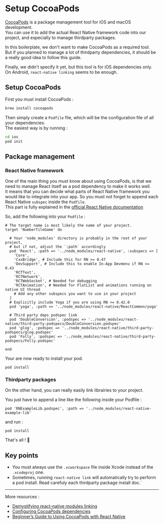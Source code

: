 # Setup CocoaPods

[CocoaPods](https://cocoapods.org/) is a package management tool for iOS and macOS development.  
You can use it to add the actual React Native framework code into our project, and especially to manage thirdparty packages.

In this boilerplate, we don't want to make CocoaPods as a required tool.  
But if you planned to manage a lot of thirdparty dependencies, it should be a really good idea to follow this guide. 

Finally, we didn't specify it yet, but this tool is for iOS dependencies only. On Android, `react-native linking` seems to be enough.


## Setup CocoaPods

First you must install CocoaPods :
```bash
brew install cocoapods
```

Then simply create a `Podfile` file, which will be the configuration file of all your dependencies.  
The easiest way is by running :
```bash
cd ios
pod init
```

## Package management

### React Native framework

One of the main thing you must know about using CocoaPods, is that we need to manage React itself as a pod dependency to make it works well.  
It means that you can decide what parts of React Native framework you would like to integrate into your app. So you must not forget to append each React Native `subspec` inside the `Podfile`.    
This part is fully explained in the [official React Native documentation](https://facebook.github.io/react-native/docs/integration-with-existing-apps#configuring-cocoapods-dependencies)

So, add the following into your `Podfile` :
```
# The target name is most likely the name of your project.
target 'NumberTileGame' do

  # Your 'node_modules' directory is probably in the root of your project,
  # but if not, adjust the `:path` accordingly
  pod 'React', :path => '../node_modules/react-native', :subspecs => [
    'Core',
    'CxxBridge', # Include this for RN >= 0.47
    'DevSupport', # Include this to enable In-App Devmenu if RN >= 0.43
    'RCTText',
    'RCTNetwork',
    'RCTWebSocket', # Needed for debugging
    'RCTAnimation', # Needed for FlatList and animations running on native UI thread
    # Add any other subspecs you want to use in your project
  ]
  # Explicitly include Yoga if you are using RN >= 0.42.0
  pod 'yoga', :path => '../node_modules/react-native/ReactCommon/yoga'

  # Third party deps podspec link
  pod 'DoubleConversion', :podspec => '../node_modules/react-native/third-party-podspecs/DoubleConversion.podspec'
  pod 'glog', :podspec => '../node_modules/react-native/third-party-podspecs/glog.podspec'
  pod 'Folly', :podspec => '../node_modules/react-native/third-party-podspecs/Folly.podspec'

end
```

Your are now ready to install your pod.
```
pod install
```

### Thirdparty packages

On the other hand, you can really easily link librairies to your project.  

You just have to append a line like the following inside your Podfile :
```
pod 'RNExampleLib.podspec', :path => '../node_modules/react-native-example-lib'
```
and run :
```
pod install
```

That's all ! :tada:

## Key points


- You must always use the `.xcworkspace` file inside Xcode instead of the `.xcodeproj` one.
- Sometimes, running `react-native link`  will automatically try to perform a pod install. Read carefuly each thirdparty package install doc.`

---

More resources :
- [Demystifying react-native modules linking](https://engineering.brigad.co/demystifying-react-native-modules-linking-ae6c017a6b4a)
- [Configuring CocoaPods dependencies](https://facebook.github.io/react-native/docs/integration-with-existing-apps#configuring-cocoapods-dependencies)
- [Beginner’s Guide to Using CocoaPods with React Native](https://shift.infinite.red/beginner-s-guide-to-using-cocoapods-with-react-native-46cb4d372995)
